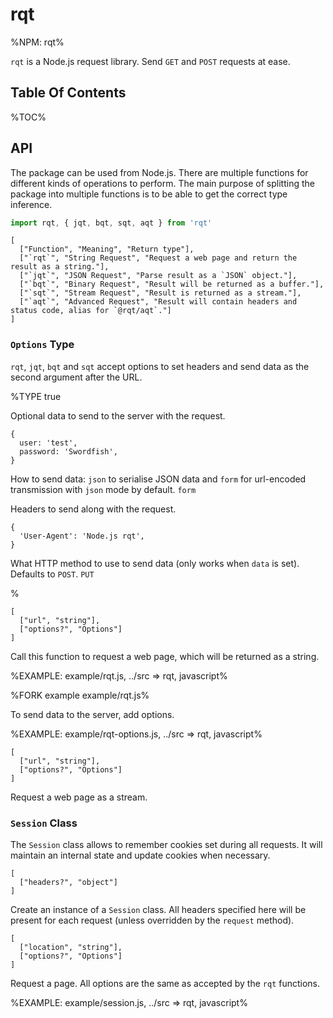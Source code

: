 # rqt

%NPM: rqt%

`rqt` is a Node.js request library. Send `GET` and `POST` requests at ease.

## Table Of Contents

%TOC%

## API

The package can be used from Node.js. There are multiple functions for different kinds of operations to perform. The main purpose of splitting the package into multiple functions is to be able to get the correct type inference.

```js
import rqt, { jqt, bqt, sqt, aqt } from 'rqt'
```

```table
[
  ["Function", "Meaning", "Return type"],
  ["`rqt`", "String Request", "Request a web page and return the result as a string."],
  ["`jqt`", "JSON Request", "Parse result as a `JSON` object."],
  ["`bqt`", "Binary Request", "Result will be returned as a buffer."],
  ["`sqt`", "Stream Request", "Result is returned as a stream."],
  ["`aqt`", "Advanced Request", "Result will contain headers and status code, alias for `@rqt/aqt`."]
]
```

### `Options` Type

`rqt`, `jqt`, `bqt` and `sqt` accept options to set headers and send data as the second argument after the URL.

%TYPE true
<p name="data" type="object">
  <d>Optional data to send to the server with the request.</d>
  <e>

```
{
  user: 'test',
  password: 'Swordfish',
}
```
</e>
</p>
<p name="type" type="'form'|'json'">
  <d>How to send data: <code>json</code> to serialise JSON data and <code>form</code> for url-encoded transmission with <code>json</code> mode by default.</d>
  <e><code>form</code></e>
</p>
<p name="headers" type="object">
  <d>Headers to send along with the request.</d>
  <e>

```
{
  'User-Agent': 'Node.js rqt',
}
```
</e>
</p>
<p name="method" type="string">
  <d>What HTTP method to use to send data (only works when <code>data</code> is set). Defaults to <code>POST</code>.</d>
  <e><code>PUT</code></e>
</p>
%

```### async rqt => string
[
  ["url", "string"],
  ["options?", "Options"]
]
```

Call this function to request a web page, which will be returned as a string.

%EXAMPLE: example/rqt.js, ../src => rqt, javascript%

%FORK example example/rqt.js%

To send data to the server, add options.

%EXAMPLE: example/rqt-options.js, ../src => rqt, javascript%

```### async sqt => Readable
[
  ["url", "string"],
  ["options?", "Options"]
]
```

Request a web page as a stream.
<!--
```table
[
  ["Option", "Type", "Description"],
  ["`headers`", "object", "An object to be assigned as request headers."],
  ["`binary`", "boolean", "If set to true, a `Buffer` will be returned instead of a string."],
  ["`returnHeaders`", "boolean", "Return an object with `body` and `headers` properties instead of just the response."]
]
```

```### async rqtWithData => string
[
  ["url", "string"],
  ["options", {
    "data": ["string|object"],
    "type?": ["string", "json"],
    "method?": ["string", "POST"]
  }]
]
``` -->

<!-- Send a request with data. The default type is `json` into which data will be serialised. `form` type is also supported for sending form data. All options from the blank request are also supported. -->

<!-- ```js
import rqt from 'rqt'

(async () => {
  const res = await rqt('http://rqt.adc.sh/post', {
    data: {
      login: 'user',
      password: 123456,
    }
    type: 'form',
    method: 'PUT',
    headers: {
      'x-token': 'token123',
    },
  })
})()
``` -->

<!-- ```table
[
  ["Option", "Type", "Description"],
  ["`data`", "string|object", "Raw data or an object with data to send."],
  ["`type`", "string", "How to encode data. The following are supported: set `form` for `application/x-www-form-urlencoded` and `json` for `application/json`."],
  ["`method`", "string", "An HTTP method to use for sending data."],
  ["`...`", "", "All other options from the request function."]
]
``` -->

### `Session` Class

The `Session` class allows to remember cookies set during all requests. It will maintain an internal state and update cookies when necessary.


```#### constructor => Session
[
  ["headers?", "object"]
]
```

Create an instance of a `Session` class. All headers specified here will be present for each request (unless overridden by the `request` method).

```#### async request => any
[
  ["location", "string"],
  ["options?", "Options"]
]
```

Request a page. All options are the same as accepted by the `rqt` functions.

%EXAMPLE: example/session.js, ../src => rqt, javascript%
